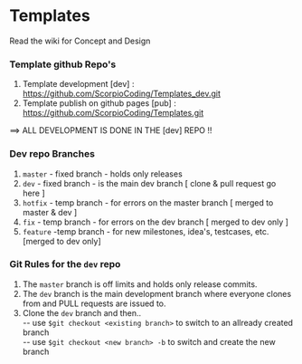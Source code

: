 # Templates

Read the wiki for Concept and Design

### Template github Repo's

1.  Template development [dev] : https://github.com/ScorpioCoding/Templates_dev.git
2.  Template publish on github pages [pub] : https://github.com/ScorpioCoding/Templates.git

==> ALL DEVELOPMENT IS DONE IN THE [dev] REPO !!

### Dev repo Branches

1. `master` - fixed branch - holds only releases
2. `dev` - fixed branch - is the main dev branch [ clone & pull request go here ]
3. `hotfix` - temp branch - for errors on the master branch [ merged to master & dev ]
4. `fix` - temp branch - for errors on the dev branch [ merged to dev only ]
5. `feature` -temp branch - for new milestones, idea's, testcases, etc. [merged to dev only]

### Git Rules for the `dev` repo

1. The `master` branch is off limits and holds only release commits.
2. The `dev` branch is the main development branch where everyone clones from and PULL requests are issued to.
3. Clone the `dev` branch and then..  
   -- use `$git checkout <existing branch>` to switch to an allready created branch  
   -- use `$git checkout <new branch> -b` to switch and create the new branch
